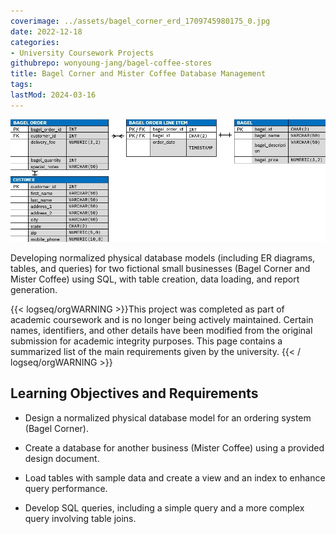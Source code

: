 ```yaml
---
coverimage: ../assets/bagel_corner_erd_1709745980175_0.jpg
date: 2022-12-18
categories:
- University Coursework Projects
githubrepo: wonyoung-jang/bagel-coffee-stores
title: Bagel Corner and Mister Coffee Database Management
tags:
lastMod: 2024-03-16
---
```

![bagel_corner_ERD.jpg](/assets/bagel_corner_erd_1709745980175_0.jpg)

Developing normalized physical database models (including ER diagrams, tables, and queries) for two fictional small businesses (Bagel Corner and Mister Coffee) using SQL, with  table creation, data loading, and report generation.

{{< logseq/orgWARNING >}}This project was completed as part of academic coursework and is no longer being actively maintained. Certain names, identifiers, and other details have been modified from the original submission for academic integrity purposes. This page contains a summarized list of the main requirements given by the university.
{{< / logseq/orgWARNING >}}

## Learning Objectives and Requirements

  + Design a normalized physical database model for an ordering system (Bagel Corner).

  + Create a database for another business (Mister Coffee) using a provided design document.

  + Load tables with sample data and create a view and an index to enhance query performance.

  + Develop SQL queries, including a simple query and a more complex query involving table joins.
